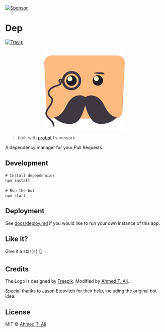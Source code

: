 <a target='_blank' rel='nofollow' href='https://app.codesponsor.io/link/yF8xMRYKxBs3t9VeMWabeRrx/ahmed-taj/dep'>
  <img alt='Sponsor' width='888' height='68' src='https://app.codesponsor.io/embed/yF8xMRYKxBs3t9VeMWabeRrx/ahmed-taj/dep.svg' />
</a>

# Dep

[![Travis](https://img.shields.io/travis/ahmed-taj/dep.svg)](https://travis-ci.org/ahmed-taj/dep)

<center>
  <img src="./docs/logo.png" width="256" height="256" alt="bot logo">
</center>

> built with [probot](https://github.com/probot/probot) framework

A dependency manager for your Pull Requests.

## Development

```
# Install dependencies
npm install

# Run the bot
npm start
```

## Deployment

See [docs/deploy.md](./docs/deploy.md) if you would like to run your own instance of this app.

## Like it?

Give it a star(:star:) :point_up_2:

## Credits

The Logo is designed by [Freepik](https://www.freepik.com/free-vector/green-and-blue-retro-robots-collection_721192.htm). Modified by [Ahmed T. Ali](https://github.com/ahmed-taj).

Special thanks to [Jason Etcovitch](https://github.com/JasonEtco) for their help, including the original bot idea.

## License

MIT © [Ahmed T. Ali](https://github.com/ahmed-taj)
